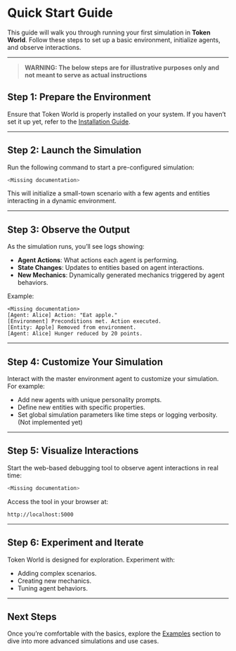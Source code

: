 # Quick Start Guide

This guide will walk you through running your first simulation in **Token World**. Follow these steps to set up a basic environment, initialize agents, and observe interactions.

---

> **WARNING: The below steps are for illustrative purposes only and not meant to serve as actual instructions**

## Step 1: Prepare the Environment

Ensure that Token World is properly installed on your system. If you haven’t set it up yet, refer to the [Installation Guide](installation.md).

---

## Step 2: Launch the Simulation

Run the following command to start a pre-configured simulation:
```bash
<Missing documentation>
```
This will initialize a small-town scenario with a few agents and entities interacting in a dynamic environment.

---

## Step 3: Observe the Output

As the simulation runs, you’ll see logs showing:
- **Agent Actions**: What actions each agent is performing.
- **State Changes**: Updates to entities based on agent interactions.
- **New Mechanics**: Dynamically generated mechanics triggered by agent behaviors.

Example:
```text
<Missing documentation>
[Agent: Alice] Action: "Eat apple."
[Environment] Preconditions met. Action executed.
[Entity: Apple] Removed from environment.
[Agent: Alice] Hunger reduced by 20 points.
```

---

## Step 4: Customize Your Simulation

Interact with the master environment agent to customize your simulation. For example:
- Add new agents with unique personality prompts.
- Define new entities with specific properties.
- Set global simulation parameters like time steps or logging verbosity. (Not implemented yet)


---

## Step 5: Visualize Interactions

Start the web-based debugging tool to observe agent interactions in real time:
```bash
<Missing documentation>
```
Access the tool in your browser at:
```
http://localhost:5000
```

---

## Step 6: Experiment and Iterate

Token World is designed for exploration. Experiment with:
- Adding complex scenarios.
- Creating new mechanics.
- Tuning agent behaviors.

---

## Next Steps

Once you’re comfortable with the basics, explore the [Examples](../usage/examples/small_town.md) section to dive into more advanced simulations and use cases.
